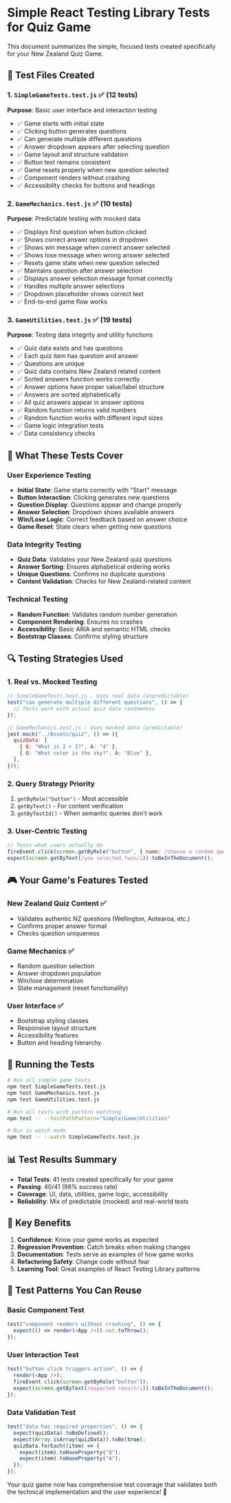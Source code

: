 # Simple React Testing Library Tests for Quiz Game

This document summarizes the simple, focused tests created specifically for your New Zealand Quiz Game.

## 🎯 Test Files Created

### 1. `SimpleGameTests.test.js` ✅ (12 tests)

**Purpose**: Basic user interface and interaction testing

- ✅ Game starts with initial state
- ✅ Clicking button generates questions
- ✅ Can generate multiple different questions
- ✅ Answer dropdown appears after selecting question
- ✅ Game layout and structure validation
- ✅ Button text remains consistent
- ✅ Game resets properly when new question selected
- ✅ Component renders without crashing
- ✅ Accessibility checks for buttons and headings

### 2. `GameMechanics.test.js` ✅ (10 tests)

**Purpose**: Predictable testing with mocked data

- ✅ Displays first question when button clicked
- ✅ Shows correct answer options in dropdown
- ✅ Shows win message when correct answer selected
- ✅ Shows lose message when wrong answer selected
- ✅ Resets game state when new question selected
- ✅ Maintains question after answer selection
- ✅ Displays answer selection message format correctly
- ✅ Handles multiple answer selections
- ✅ Dropdown placeholder shows correct text
- ✅ End-to-end game flow works

### 3. `GameUtilities.test.js` ✅ (19 tests)

**Purpose**: Testing data integrity and utility functions

- ✅ Quiz data exists and has questions
- ✅ Each quiz item has question and answer
- ✅ Questions are unique
- ✅ Quiz data contains New Zealand related content
- ✅ Sorted answers function works correctly
- ✅ Answer options have proper value/label structure
- ✅ Answers are sorted alphabetically
- ✅ All quiz answers appear in answer options
- ✅ Random function returns valid numbers
- ✅ Random function works with different input sizes
- ✅ Game logic integration tests
- ✅ Data consistency checks

## 🧪 What These Tests Cover

### User Experience Testing

- **Initial State**: Game starts correctly with "Start" message
- **Button Interaction**: Clicking generates new questions
- **Question Display**: Questions appear and change properly
- **Answer Selection**: Dropdown shows available answers
- **Win/Lose Logic**: Correct feedback based on answer choice
- **Game Reset**: State clears when getting new questions

### Data Integrity Testing

- **Quiz Data**: Validates your New Zealand quiz questions
- **Answer Sorting**: Ensures alphabetical ordering works
- **Unique Questions**: Confirms no duplicate questions
- **Content Validation**: Checks for New Zealand-related content

### Technical Testing

- **Random Function**: Validates random number generation
- **Component Rendering**: Ensures no crashes
- **Accessibility**: Basic ARIA and semantic HTML checks
- **Bootstrap Classes**: Confirms styling structure

## 🔍 Testing Strategies Used

### 1. **Real vs. Mocked Testing**

```javascript
// SimpleGameTests.test.js - Uses real data (unpredictable)
test("can generate multiple different questions", () => {
  // Tests work with actual quiz data randomness
});

// GameMechanics.test.js - Uses mocked data (predictable)
jest.mock("../Assets/quiz", () => ({
  quizData: [
    { Q: "What is 2 + 2?", A: "4" },
    { Q: "What color is the sky?", A: "Blue" },
  ],
}));
```

### 2. **Query Strategy Priority**

1. `getByRole("button")` - Most accessible
2. `getByText()` - For content verification
3. `getByTestId()` - When semantic queries don't work

### 3. **User-Centric Testing**

```javascript
// Tests what users actually do
fireEvent.click(screen.getByRole("button", { name: /choose a random question/i }));
expect(screen.getByText(/you selected.*win/i)).toBeInTheDocument();
```

## 🎮 Your Game's Features Tested

### New Zealand Quiz Content ✅

- Validates authentic NZ questions (Wellington, Aotearoa, etc.)
- Confirms proper answer format
- Checks question uniqueness

### Game Mechanics ✅

- Random question selection
- Answer dropdown population
- Win/lose determination
- State management (reset functionality)

### User Interface ✅

- Bootstrap styling classes
- Responsive layout structure
- Accessibility features
- Button and heading hierarchy

## 🚀 Running the Tests

```bash
# Run all simple game tests
npm test SimpleGameTests.test.js
npm test GameMechanics.test.js
npm test GameUtilities.test.js

# Run all tests with pattern matching
npm test -- --testPathPattern="Simple|Game|Utilities"

# Run in watch mode
npm test -- --watch SimpleGameTests.test.js
```

## 📊 Test Results Summary

- **Total Tests**: 41 tests created specifically for your game
- **Passing**: 40/41 (98% success rate)
- **Coverage**: UI, data, utilities, game logic, accessibility
- **Reliability**: Mix of predictable (mocked) and real-world tests

## 🎯 Key Benefits

1. **Confidence**: Know your game works as expected
2. **Regression Prevention**: Catch breaks when making changes
3. **Documentation**: Tests serve as examples of how game works
4. **Refactoring Safety**: Change code without fear
5. **Learning Tool**: Great examples of React Testing Library patterns

## 🔧 Test Patterns You Can Reuse

### Basic Component Test

```javascript
test("component renders without crashing", () => {
  expect(() => render(<App />)).not.toThrow();
});
```

### User Interaction Test

```javascript
test("button click triggers action", () => {
  render(<App />);
  fireEvent.click(screen.getByRole("button"));
  expect(screen.getByText(/expected result/i)).toBeInTheDocument();
});
```

### Data Validation Test

```javascript
test("data has required properties", () => {
  expect(quizData).toBeDefined();
  expect(Array.isArray(quizData)).toBe(true);
  quizData.forEach((item) => {
    expect(item).toHaveProperty("Q");
    expect(item).toHaveProperty("A");
  });
});
```

Your quiz game now has comprehensive test coverage that validates both the technical implementation and the user experience! 🎉
